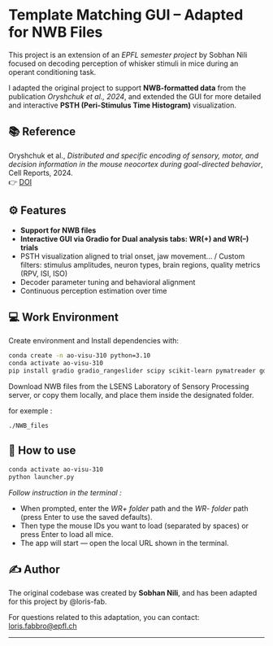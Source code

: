 

# Template Matching GUI – Adapted for NWB Files


This project is an extension of an *EPFL semester project* by Sobhan Nili focused on decoding perception of whisker stimuli in mice during an operant conditioning task.

I adapted the original project to support **NWB-formatted data** from the publication *Oryshchuk et al., 2024*, and extended the GUI for more detailed and interactive **PSTH (Peri-Stimulus Time Histogram)** visualization.

## 📚 Reference

Oryshchuk et al., *Distributed and specific encoding of sensory, motor, and decision information in the mouse neocortex during goal-directed behavior*, Cell Reports, 2024.  
👉 [DOI](https://doi.org/10.1016/j.celrep.2023.113618)


## ⚙️ Features

* **Support for NWB files**
* **Interactive GUI via Gradio for Dual analysis tabs: WR(+) and WR(–) trials**
* PSTH visualization aligned to trial onset, jaw movement... / Custom filters: stimulus amplitudes, neuron types, brain regions, quality metrics (RPV, ISI, ISO)
* Decoder parameter tuning and behavioral alignment
* Continuous perception estimation over time


## 💻 Work Environment

Create environment and Install dependencies with:
```bash
conda create -n ao-visu-310 python=3.10
conda activate ao-visu-310
pip install gradio gradio_rangeslider scipy scikit-learn pymatreader gdown pynwb matplotlib seaborn umap-learn
```
Download NWB files from the LSENS Laboratory of Sensory Processing server, or copy them locally, and place them inside the designated folder.

for exemple : 
```
./NWB_files
```

## 🧩 How to use

```bash
conda activate ao-visu-310
python launcher.py
```
*Follow instruction in the terminal :*
* When prompted, enter the *WR+ folder* path and the *WR- folder* path (press Enter to use the saved defaults).
* Then type the mouse IDs you want to load (separated by spaces) or press Enter to load all mice.
* The app will start — open the local URL shown in the terminal.

## ✍️ Author

The original codebase was created by **Sobhan Nili**, and has been adapted for this project by @loris-fab.

For questions related to this adaptation, you can contact: loris.fabbro@epfl.ch

---

